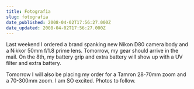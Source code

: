 ```yaml
---
title: Fotografia
slug: fotografia
date_published: 2008-04-02T17:56:27.000Z
date_updated: 2008-04-02T17:56:27.000Z
---
```


Last weekend I ordered a brand spanking new Nikon D80 camera body and a Nikkor 50mm f/1.8 prime lens. Tomorrow, my gear should arrive in the mail. On the 8th, my battery grip and extra battery will show up with a UV filter and extra battery.

Tomorrow I will also be placing my order for a Tamron 28-70mm zoom and a 70-300mm zoom. I am SO excited. Photos to follow.
